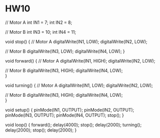 # HW10
// Motor A
int IN1 = 7;
int IN2 = 8;

// Motor B
int IN3 = 10;
int IN4 = 11;

void stop() {
  // Motor A
  digitalWrite(IN1, LOW);
  digitalWrite(IN2, LOW);

  // Motor B
  digitalWrite(IN3, LOW);
  digitalWrite(IN4, LOW);
}

void forward() {
  // Motor A
  digitalWrite(IN1, HIGH);
  digitalWrite(IN2, LOW);

  // Motor B
  digitalWrite(IN3, HIGH);
  digitalWrite(IN4, LOW);  
}

void turning() {
  // Motor A
  digitalWrite(IN1, LOW);
  digitalWrite(IN2, LOW);

  // Motor B
  digitalWrite(IN3, HIGH);
  digitalWrite(IN4, LOW);  
}


void setup() {
  pinMode(IN1, OUTPUT);
  pinMode(IN2, OUTPUT);
  pinMode(IN3, OUTPUT);
  pinMode(IN4, OUTPUT);
  stop();
}

void loop() {
  forward();
  delay(4000);
  stop();
  delay(2000);
  turning();
  delay(2000);
  stop();
  delay(2000);
}
